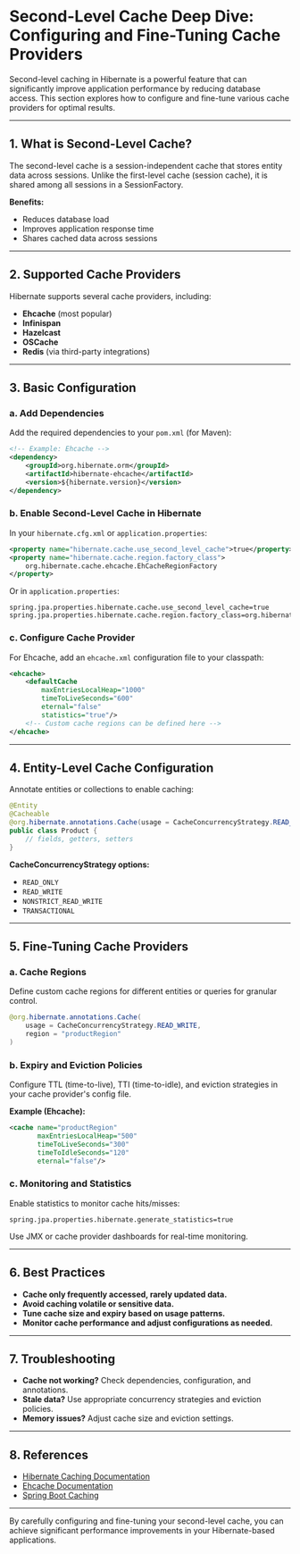 # Second-Level Cache Deep Dive: Configuring and Fine-Tuning Cache Providers

Second-level caching in Hibernate is a powerful feature that can significantly improve application performance by reducing database access. This section explores how to configure and fine-tune various cache providers for optimal results.

---

## 1. What is Second-Level Cache?

The second-level cache is a session-independent cache that stores entity data across sessions. Unlike the first-level cache (session cache), it is shared among all sessions in a SessionFactory.

**Benefits:**

- Reduces database load
- Improves application response time
- Shares cached data across sessions

---

## 2. Supported Cache Providers

Hibernate supports several cache providers, including:

- **Ehcache** (most popular)
- **Infinispan**
- **Hazelcast**
- **OSCache**
- **Redis** (via third-party integrations)

---

## 3. Basic Configuration

### a. Add Dependencies

Add the required dependencies to your `pom.xml` (for Maven):

```xml
<!-- Example: Ehcache -->
<dependency>
    <groupId>org.hibernate.orm</groupId>
    <artifactId>hibernate-ehcache</artifactId>
    <version>${hibernate.version}</version>
</dependency>
```

### b. Enable Second-Level Cache in Hibernate

In your `hibernate.cfg.xml` or `application.properties`:

```xml
<property name="hibernate.cache.use_second_level_cache">true</property>
<property name="hibernate.cache.region.factory_class">
    org.hibernate.cache.ehcache.EhCacheRegionFactory
</property>
```

Or in `application.properties`:

```properties
spring.jpa.properties.hibernate.cache.use_second_level_cache=true
spring.jpa.properties.hibernate.cache.region.factory_class=org.hibernate.cache.ehcache.EhCacheRegionFactory
```

### c. Configure Cache Provider

For Ehcache, add an `ehcache.xml` configuration file to your classpath:

```xml
<ehcache>
    <defaultCache
        maxEntriesLocalHeap="1000"
        timeToLiveSeconds="600"
        eternal="false"
        statistics="true"/>
    <!-- Custom cache regions can be defined here -->
</ehcache>
```

---

## 4. Entity-Level Cache Configuration

Annotate entities or collections to enable caching:

```java
@Entity
@Cacheable
@org.hibernate.annotations.Cache(usage = CacheConcurrencyStrategy.READ_WRITE)
public class Product {
    // fields, getters, setters
}
```

**CacheConcurrencyStrategy options:**

- `READ_ONLY`
- `READ_WRITE`
- `NONSTRICT_READ_WRITE`
- `TRANSACTIONAL`

---

## 5. Fine-Tuning Cache Providers

### a. Cache Regions

Define custom cache regions for different entities or queries for granular control.

```java
@org.hibernate.annotations.Cache(
    usage = CacheConcurrencyStrategy.READ_WRITE,
    region = "productRegion"
)
```

### b. Expiry and Eviction Policies

Configure TTL (time-to-live), TTI (time-to-idle), and eviction strategies in your cache provider's config file.

**Example (Ehcache):**

```xml
<cache name="productRegion"
       maxEntriesLocalHeap="500"
       timeToLiveSeconds="300"
       timeToIdleSeconds="120"
       eternal="false"/>
```

### c. Monitoring and Statistics

Enable statistics to monitor cache hits/misses:

```properties
spring.jpa.properties.hibernate.generate_statistics=true
```

Use JMX or cache provider dashboards for real-time monitoring.

---

## 6. Best Practices

- **Cache only frequently accessed, rarely updated data.**
- **Avoid caching volatile or sensitive data.**
- **Tune cache size and expiry based on usage patterns.**
- **Monitor cache performance and adjust configurations as needed.**

---

## 7. Troubleshooting

- **Cache not working?** Check dependencies, configuration, and annotations.
- **Stale data?** Use appropriate concurrency strategies and eviction policies.
- **Memory issues?** Adjust cache size and eviction settings.

---

## 8. References

- [Hibernate Caching Documentation](https://docs.jboss.org/hibernate/orm/current/userguide/html_single/Hibernate_User_Guide.html#caching)
- [Ehcache Documentation](https://www.ehcache.org/documentation/)
- [Spring Boot Caching](https://docs.spring.io/spring-boot/docs/current/reference/html/io.html#io.caching)

---

By carefully configuring and fine-tuning your second-level cache, you can achieve significant performance improvements in your Hibernate-based applications.
